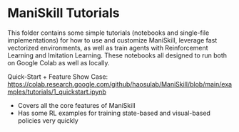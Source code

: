 # ManiSkill Tutorials


This folder contains some simple tutorials (notebooks and single-file implementations) for how to use and customize ManiSkill, leverage fast vectorized environments, as well as train agents with Reinforcement Learning and Imitation Learning. These notebooks all designed to run both on Google Colab as well as locally.

Quick-Start + Feature Show Case: https://colab.research.google.com/github/haosulab/ManiSkill/blob/main/examples/tutorials/1_quickstart.ipynb
- Covers all the core features of ManiSkill
- Has some RL examples for training state-based and visual-based policies very quickly


<!-- Reinforcement Learning:
 - Notebook https://colab.research.google.com/github/haosulab/ManiSkill/blob/main/examples/tutorials/2_reinforcement_learning.ipynb
 - Single-file implementations: https://github.com/haosulab/ManiSkill/tree/main/examples/tutorials/reinforcement-learning

Imitation Learning: 
 - Notebook https://colab.research.google.com/github/haosulab/ManiSkill/blob/main/examples/tutorials/3_imitation_learning.ipynb
 - Single-file implementations: https://github.com/haosulab/ManiSkill/tree/main/examples/tutorials/imitation-learning

Environment Customization: https://colab.research.google.com/github/haosulab/ManiSkill/blob/main/examples/tutorials/customize_environments.ipynb

Advanced Rendering: https://colab.research.google.com/github/haosulab/ManiSkill/blob/main/examples/tutorials/advanced_rendering.ipynb -->
